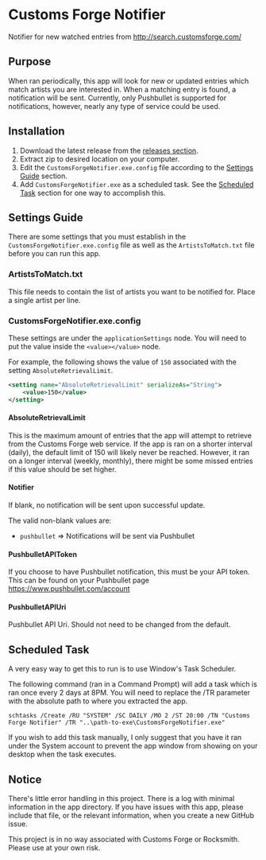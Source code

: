 Customs Forge Notifier
=================

Notifier for new watched entries from http://search.customsforge.com/

## Purpose

When ran periodically, this app will look for new or updated entries which match artists you are interested in. When a matching entry is found, a notification will be sent. Currently, only Pushbullet is supported for notifications, however, nearly any type of service could be used.

## Installation

1. Download the latest release from the [releases section](https://github.com/JakeH/CustomsForgeNotifier/releases). 
2. Extract zip to desired location on your computer.
3. Edit the `CustomsForgeNotifier.exe.config` file according to the [Settings Guide](#settings-guide) section.
4. Add `CustomsForgeNotifier.exe` as a scheduled task. See the [Scheduled Task](#scheduled-task) section for one way to accomplish this.

## Settings Guide

There are some settings that you must establish in the `CustomsForgeNotifier.exe.config` file as well as the `ArtistsToMatch.txt` file before you can run this app.

### ArtistsToMatch.txt

This file needs to contain the list of artists you want to be notified for. Place a single artist per line.

### CustomsForgeNotifier.exe.config

These settings are under the `applicationSettings` node. You will need to put the value
inside the `<value></value>` node. 

For example, the following shows the value of `150` associated with the
setting `AbsoluteRetrievalLimit`.

```xml
<setting name="AbsoluteRetrievalLimit" serializeAs="String">
	<value>150</value>
</setting>
```

#### AbsoluteRetrievalLimit

This is the maximum amount of entries that the app will attempt to retrieve from the Customs Forge web service. If the app is ran on a shorter interval (daily), the default limit of 150 will likely never be reached. However, it ran on a longer interval (weekly, monthly), there might be some missed entries if this value should be set higher. 

#### Notifier

If blank, no notification will be sent upon successful update.

The valid non-blank values are: 

* `pushbullet` => Notifications will be sent via Pushbullet

#### PushbulletAPIToken

If you choose to have Pushbullet notification, this must be your API token. This can be found on your 
Pushbullet page https://www.pushbullet.com/account

#### PushbulletAPIUri

Pushbullet API Uri. Should not need to be changed from the default.


## Scheduled Task

A very easy way to get this to run is to use Window's Task Scheduler. 

The following command (ran in a Command Prompt) will add a task which is ran once every 2 days at 8PM. 
You will need to replace the /TR parameter with the absolute path to where you extracted the app.

``` 
schtasks /Create /RU "SYSTEM" /SC DAILY /MO 2 /ST 20:00 /TN "Customs Forge Notifier" /TR "..\path-to-exe\CustomsForgeNotifier.exe"
```

If you wish to add this task manually, I only suggest that you have it ran under the System account to prevent 
the app window from showing on your desktop when the task executes.


## Notice

There's little error handling in this project. There is a log with minimal information in the app directory. If you have issues 
with this app, please include that file, or the relevant information, when you create a new GitHub issue.

This project is in no way associated with Customs Forge or Rocksmith. Please use at your own risk.
